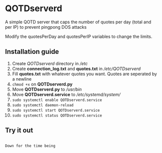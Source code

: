 # QOTDserverd
A simple QOTD server that caps the number of quotes per day (total and per IP) to prevent pingpong DOS attacks

Modify the quotesPerDay and quotesPerIP variables to change the limits.

## Installation guide
1. Create *QOTDserverd* directory in */etc*
2. Create **connection_log.txt** and **quotes.txt** in */etc/QOTDserverd*
3. Fill **quotes.txt** with whatever quotes you want. Quotes are seperated by a newline
4. ```chmod +x``` on **QOTDserverd.py**
5. Move **QOTDserverd.py** to */usr/bin*
6. Move **QOTDserverd.service** to */etc/systemd/system/*
7. ```sudo systemctl enable QOTDserverd.service```
8. ```sudo systemctl daemon-reload```
9. ```sudo systemctl start QOTDserverd.service```
10. ```sudo systemctl status QOTDserverd.service```

## Try it out
~~~```$ nc nicholaspurdy.net 17```~~~

Down for the time being
